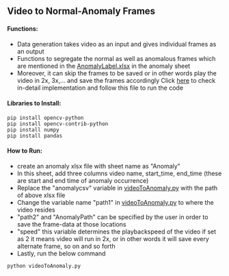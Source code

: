 ## Video to Normal-Anomaly Frames

#### Functions:
- Data generation takes video as an input and gives individual frames as an output
- Functions to segregate the normal as well as anomalous frames which are mentioned in the [AnomalyLabel.xlsx](https://github.com/ghatoleyash/Ono-Project/blob/main/Codes/Data%20Generation/AnomalyLabel.xlsx) in the anomaly sheet
- Moreover, it can skip the frames to be saved or in other words play the video in 2x, 3x,... and save the frames accordingly
Click [here](https://github.com/ghatoleyash/Ono-Project/blob/main/Codes/Data%20Generation/videoToAnomaly.py) to check in-detail implementation and follow this file to run the code


#### Libraries to Install:
```
pip install opencv-python
pip install opencv-contrib-python
pip install numpy
pip install pandas
```

#### How to Run:
- create an anomaly xlsx file with sheet name as "Anomaly"
- In this sheet, add three columns video name, start_time, end_time (these are start and end time of anomaly occurrence)
- Replace the "anomalycsv" variable in [videoToAnomaly.py](https://github.com/ghatoleyash/Ono-Project/blob/main/Codes/Data%20Generation/videoToAnomaly.py) with the path of above xlsx file
- Change the variable name "path1" in [videoToAnomaly.py](https://github.com/ghatoleyash/Ono-Project/blob/main/Codes/Data%20Generation/videoToAnomaly.py) to where the video resides
- "path2" and "AnomalyPath" can be specified by the user in order to save the frame-data at those locations
- "speed" this variable determines the playbackspeed of the video if set as 2 it means video will run in 2x, or in other words it will save every alternate frame, so on and so forth
- Lastly, run the below command
```
python videoToAnomaly.py
```
